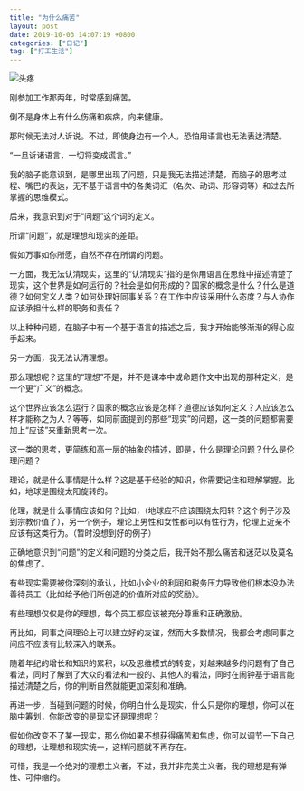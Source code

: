 ```yaml
---
title: "为什么痛苦"
layout: post
date: 2019-10-03 14:07:19 +0800
categories: ["日记"]
tag: ["打工生活"]
---
```


![头疼](https://cdn.pixabay.com/photo/2017/08/02/00/06/people-2568886_1280.jpg)

刚参加工作那两年，时常感到痛苦。

倒不是身体上有什么伤痛和疾病，向来健康。

那时候无法对人诉说。不过，即使身边有一个人，恐怕用语言也无法表达清楚。

“一旦诉诸语言，一切将变成谎言。”

我的脑子能意识到，是哪里出现了问题，只是我无法描述清楚，而脑子的思考过程、嘴巴的表达，无不基于语言中的各类词汇（名次、动词、形容词等）和过去所掌握的思维模式。

后来，我意识到对于“问题”这个词的定义。

所谓“问题”，就是理想和现实的差距。

假如万事如你所愿，自然不存在所谓的问题。

一方面，我无法认清现实，这里的“认清现实”指的是你用语言在思维中描述清楚了现实，这个世界是如何运行的？社会是如何形成的？国家的概念是什么？什么是道德？如何定义人类？如何处理好同事关系？在工作中应该采用什么态度？与人协作应该承担什么样的职务和责任？

以上种种问题，在脑子中有一个基于语言的描述之后，我才开始能够渐渐的得心应手起来。

另一方面，我无法认清理想。

那么理想呢？这里的“理想”不是，并不是课本中或命题作文中出现的那种定义，是一个更“广义”的概念。

这个世界应该怎么运行？国家的概念应该是怎样？道德应该如何定义？人应该怎么样才能称之为人？等等，如同前面提到的那些“现实”的问题，这一类的问题都需要加上“应该”来重新思考一次。

这一类的思考，更简练和高一层的抽象的描述，即是，什么是理论问题？什么是伦理问题？

理论，就是什么事情是什么样？这是基于经验的知识，你需要记住和理解掌握。比如，地球是围绕太阳旋转的。

伦理，就是什么事情应该如何？比如，（地球应不应该围绕太阳转？这个例子涉及到宗教价值了），另一个例子，理论上男性和女性都可以有性行为，伦理上近亲不应该有这类行为。（暂时没想到好的例子）



正确地意识到“问题”的定义和问题的分类之后，我开始不那么痛苦和迷茫以及莫名的焦虑了。

有些现实需要被你深刻的承认，比如小企业的利润和税务压力导致他们根本没办法善待员工（比如给予他们所创造的价值所对应的奖励）。

有些理想仅仅是你的理想，每个员工都应该被充分尊重和正确激励。

再比如，同事之间理论上可以建立好的友谊，然而大多数情况，我都会考虑同事之间应不应该有比较深入的联系。

随着年纪的增长和知识的累积，以及思维模式的转变，对越来越多的问题有了自己看法，同时了解到了大众的看法和一般的、其他人的看法，同时在闹钟基于语言能描述清楚之后，你的判断自然就能更加深刻和准确。

再进一步，当碰到问题的时候，你明白什么是现实，什么只是你的理想，你可以在脑中筹划，你能改变的是现实还是理想呢？

假如你改变不了某一现实，那么你如果不想获得痛苦和焦虑，你可以调节一下自己的理想，让理想和现实统一，这样问题就不再存在。

可惜，我是一个绝对的理想主义者，不过，我并非完美主义者，我的理想是有弹性、可伸缩的。
